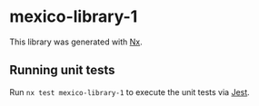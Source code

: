 # mexico-library-1

This library was generated with [Nx](https://nx.dev).

## Running unit tests

Run `nx test mexico-library-1` to execute the unit tests via [Jest](https://jestjs.io).
